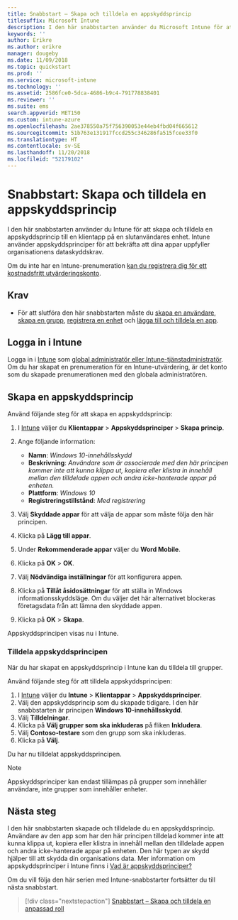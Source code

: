 ```yaml
---
title: Snabbstart – Skapa och tilldela en appskyddsprincip
titlesuffix: Microsoft Intune
description: I den här snabbstarten använder du Microsoft Intune för att skapa och tilldela en appskyddsprincip.
keywords: ''
author: Erikre
ms.author: erikre
manager: dougeby
ms.date: 11/09/2018
ms.topic: quickstart
ms.prod: ''
ms.service: microsoft-intune
ms.technology: ''
ms.assetid: 2586fce0-5dca-4686-b9c4-791778838401
ms.reviewer: ''
ms.suite: ems
search.appverid: MET150
ms.custom: intune-azure
ms.openlocfilehash: 2ae378550a75f756390053e44eb4fbd04f665612
ms.sourcegitcommit: 51b763e131917fccd255c346286fa515fcee33f0
ms.translationtype: HT
ms.contentlocale: sv-SE
ms.lasthandoff: 11/20/2018
ms.locfileid: "52179102"
---
```

# <a name="quickstart-create-and-assign-an-app-protection-policy"></a>Snabbstart: Skapa och tilldela en appskyddsprincip

I den här snabbstarten använder du Intune för att skapa och tilldela en appskyddsprincip till en klientapp på en slutanvändares enhet. Intune använder appskyddsprinciper för att bekräfta att dina appar uppfyller organisationens dataskyddskrav.

Om du inte har en Intune-prenumeration [kan du registrera dig för ett kostnadsfritt utvärderingskonto](free-trial-sign-up.md).

## <a name="prerequisites"></a>Krav

- För att slutföra den här snabbstarten måste du [skapa en användare](quickstart-create-user.md), [skapa en grupp](quickstart-create-group.md), [registrera en enhet](quickstart-setup-auto-enrollment.md) och [lägga till och tilldela en app](quickstart-add-assign-app.md).

## <a name="sign-in-to-intune"></a>Logga in i Intune

Logga in i [Intune](https://aka.ms/intuneportal) som [global administratör eller Intune-tjänstadministratör](users-add.md#types-of-administrators). Om du har skapat en prenumeration för en Intune-utvärdering, är det konto som du skapade prenumerationen med den globala administratören.

## <a name="create-an-app-protection-policy"></a>Skapa en appskyddsprincip

Använd följande steg för att skapa en appskyddsprincip:

1. I [Intune](https://aka.ms/intuneportal) väljer du **Klientappar** > **Appskyddsprinciper** > **Skapa princip**. 
2. Ange följande information: 

    - **Namn**: *Windows 10-innehållsskydd*
    - **Beskrivning**: *Användare som är associerade med den här principen kommer inte att kunna klippa ut, kopiera eller klistra in innehåll mellan den tilldelade appen och andra icke-hanterade appar på enheten.*
    - **Plattform**: *Windows 10*
    - **Registreringstillstånd**: *Med registrering*

3. Välj **Skyddade appar** för att välja de appar som måste följa den här principen.
4. Klicka på **Lägg till appar**.
5. Under **Rekommenderade appar** väljer du **Word Mobile**.
5. Klicka på **OK** > **OK**. 
6. Välj **Nödvändiga inställningar** för att konfigurera appen.
7. Klicka på **Tillåt åsidosättningar** för att ställa in Windows informationsskyddsläge. Om du väljer det här alternativet blockeras företagsdata från att lämna den skyddade appen.
8. Klicka på **OK** > **Skapa**.

Appskyddsprincipen visas nu i Intune.

### <a name="assign-the-app-protection-policy"></a>Tilldela appskyddsprincipen

När du har skapat en appskyddsprincip i Intune kan du tilldela till grupper. 

Använd följande steg för att tilldela appskyddsprincipen:

1.  I [Intune](https://aka.ms/intuneportal) väljer du **Intune** > **Klientappar** > **Appskyddsprinciper**. 
2.  Välj den appskyddsprincip som du skapade tidigare. I den här snabbstarten är principen **Windows 10-innehållsskydd**.
3.  Välj **Tilldelningar**.
4.  Klicka på **Välj grupper som ska inkluderas** på fliken **Inkludera**.
5.  Välj **Contoso-testare** som den grupp som ska inkluderas.
6.  Klicka på **Välj**. 

Du har nu tilldelat appskyddsprincipen.

> [!NOTE]
> Appskyddsprinciper kan endast tillämpas på grupper som innehåller användare, inte grupper som innehåller enheter.

## <a name="next-steps"></a>Nästa steg

I den här snabbstarten skapade och tilldelade du en appskyddsprincip. Användare av den app som har den här principen tilldelad kommer inte att kunna klippa ut, kopiera eller klistra in innehåll mellan den tilldelade appen och andra icke-hanterade appar på enheten. Den här typen av skydd hjälper till att skydda din organisations data. Mer information om appskyddsprinciper i Intune finns i [Vad är appskyddsprinciper?](app-protection-policy.md)

Om du vill följa den här serien med Intune-snabbstarter fortsätter du till nästa snabbstart.

> [!div class="nextstepaction"]
> [Snabbstart – Skapa och tilldela en anpassad roll](quickstart-create-custom-role.md)
